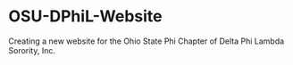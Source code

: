# OSU-DPhiL-Website
Creating a new website for the Ohio State Phi Chapter of Delta Phi Lambda Sorority, Inc.
